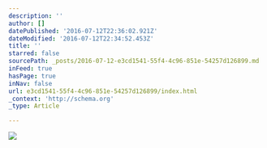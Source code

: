 ```yaml
---
description: ''
author: []
datePublished: '2016-07-12T22:36:02.921Z'
dateModified: '2016-07-12T22:34:52.453Z'
title: ''
starred: false
sourcePath: _posts/2016-07-12-e3cd1541-55f4-4c96-851e-54257d126899.md
inFeed: true
hasPage: true
inNav: false
url: e3cd1541-55f4-4c96-851e-54257d126899/index.html
_context: 'http://schema.org'
_type: Article

---
```

![](https://the-grid-user-content.s3-us-west-2.amazonaws.com/42b17f7f-77b1-407a-8983-f1b835c5f313.jpg)